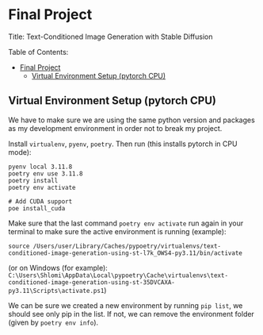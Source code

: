 # Final Project

Title: Text-Conditioned Image Generation with Stable Diffusion

Table of Contents:

- [Final Project](#final-project)
  - [Virtual Environment Setup (pytorch CPU)](#virtual-environment-setup-pytorch-cpu)

## Virtual Environment Setup (pytorch CPU)

We have to make sure we are using the same python version and packages as my development environment in order not to break my project.

Install `virtualenv`, `pyenv`, `poetry`. Then run (this installs pytorch in CPU mode):

```
pyenv local 3.11.8
poetry env use 3.11.8
poetry install
poetry env activate

# Add CUDA support
poe install_cuda
```

Make sure that the last command `poetry env activate` run again in your terminal to make sure the active environment is running (example):

`source /Users/user/Library/Caches/pypoetry/virtualenvs/text-conditioned-image-generation-using-st-l7k_OWS4-py3.11/bin/activate` 

(or on Windows (for example): `C:\Users\Shlomi\AppData\Local\pypoetry\Cache\virtualenvs\text-conditioned-image-generation-using-st-35DVCAXA-py3.11\Scripts\activate.ps1`)

We can be sure we created a new environment by running `pip list`, we should see only pip in the list. If not, we can remove the environment folder (given by `poetry env info`).
